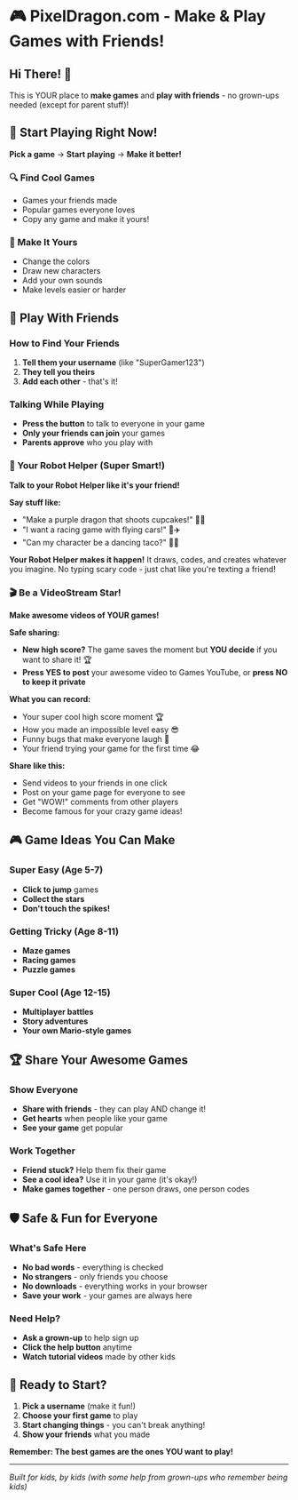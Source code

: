 # 🎮 PixelDragon.com - Make & Play Games with Friends!

## Hi There! 👋

This is YOUR place to **make games** and **play with friends** - no grown-ups needed (except for parent stuff)!

## 🚀 Start Playing Right Now!

**Pick a game** → **Start playing** → **Make it better!**

### 🔍 Find Cool Games
- Games your friends made
- Popular games everyone loves
- Copy any game and make it yours!

### 🎨 Make It Yours
- Change the colors
- Draw new characters
- Add your own sounds
- Make levels easier or harder

## 👫 Play With Friends

### How to Find Your Friends
1. **Tell them your username** (like "SuperGamer123")
2. **They tell you theirs**
3. **Add each other** - that's it!

### Talking While Playing
- **Press the button** to talk to everyone in your game
- **Only your friends can join** your games
- **Parents approve** who you play with

### 🤖 Your Robot Helper (Super Smart!)

**Talk to your Robot Helper like it's your friend!**

**Say stuff like:**
- "Make a purple dragon that shoots cupcakes!" 🐉🧁
- "I want a racing game with flying cars!" 🚗✈️
- "Can my character be a dancing taco?" 🌮💃

**Your Robot Helper makes it happen!** It draws, codes, and creates whatever you imagine. No typing scary code - just chat like you're texting a friend!

### 🎬 Be a VideoStream Star!

**Make awesome videos of YOUR games!**

**Safe sharing:**
- **New high score?** The game saves the moment but **YOU decide** if you want to share it! 🏆
- **Press YES to post** your awesome video to Games YouTube, or **press NO to keep it private**

**What you can record:**
- Your super cool high score moment 🏆
- How you made an impossible level easy 😎
- Funny bugs that make everyone laugh 🤪
- Your friend trying your game for the first time 😂

**Share like this:**
- Send videos to your friends in one click
- Post on your game page for everyone to see
- Get "WOW!" comments from other players
- Become famous for your crazy game ideas!

## 🎮 Game Ideas You Can Make

### Super Easy (Age 5-7)
- **Click to jump** games
- **Collect the stars**
- **Don't touch the spikes!**

### Getting Tricky (Age 8-11)
- **Maze games**
- **Racing games**
- **Puzzle games**

### Super Cool (Age 12-15)
- **Multiplayer battles**
- **Story adventures**
- **Your own Mario-style games**

## 🏆 Share Your Awesome Games

### Show Everyone
- **Share with friends** - they can play AND change it!
- **Get hearts** when people like your game
- **See your game** get popular

### Work Together
- **Friend stuck?** Help them fix their game
- **See a cool idea?** Use it in your game (it's okay!)
- **Make games together** - one person draws, one person codes

## 🛡️ Safe & Fun for Everyone

### What's Safe Here
- **No bad words** - everything is checked
- **No strangers** - only friends you choose
- **No downloads** - everything works in your browser
- **Save your work** - your games are always here

### Need Help?
- **Ask a grown-up** to help sign up
- **Click the help button** anytime
- **Watch tutorial videos** made by other kids

## 🎯 Ready to Start?

1. **Pick a username** (make it fun!)
2. **Choose your first game** to play
3. **Start changing things** - you can't break anything!
4. **Show your friends** what you made

**Remember: The best games are the ones YOU want to play!**

---

*Built for kids, by kids (with some help from grown-ups who remember being kids)*